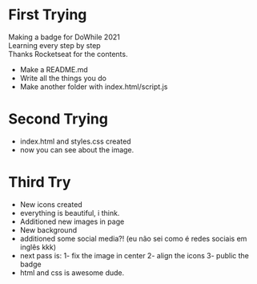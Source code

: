 # First Trying

Making a badge for DoWhile 2021 <br>
Learning every step by step <br>
Thanks Rocketseat for the contents.

- Make a README.md
- Write all the things you do
- Make another folder with index.html/script.js

# Second Trying

- index.html and styles.css created
- now you can see about the image.

# Third Try

- New icons created
- everything is beautiful, i think.
- Additioned new images in page
- New background 
- additioned some social media?! (eu não sei como é redes sociais em inglês kkk)
- next pass is: 
1- fix the image in center
2- align the icons
3- public the badge
- html and css is awesome dude.

